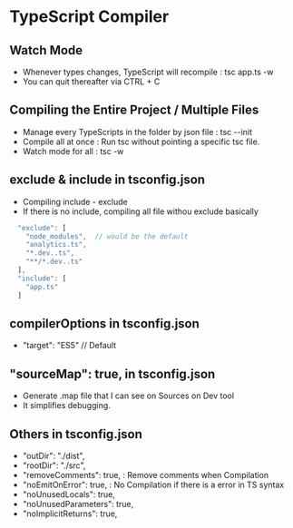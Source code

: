 # TypeScript Compiler

## Watch Mode
- Whenever types changes, TypeScript will recompile : tsc app.ts -w 
- You can quit thereafter via CTRL + C

## Compiling the Entire Project / Multiple Files
- Manage every TypeScripts in the folder by json file :  tsc --init
- Compile all at once : Run tsc without pointing a specific tsc file.
- Watch mode for all : tsc -w

## exclude & include in tsconfig.json
- Compiling include - exclude 
- If there is no include, compiling all file withou exclude basically
```js
  "exclude": [
    "node_modules",  // would be the default
    "analytics.ts",
    "*.dev..ts",
    "**/*.dev..ts"
  ], 
  "include": [
    "app.ts"
  ]
```

## compilerOptions in tsconfig.json
- "target": "ES5" // Default

## "sourceMap": true, in tsconfig.json
- Generate .map file that I can see on Sources on Dev tool
- It simplifies debugging.

## Others in tsconfig.json
- "outDir": "./dist",  
- "rootDir": "./src",   
- "removeComments": true, : Remove comments when Compilation
- "noEmitOnError": true,  : No Compilation if there is a error in TS syntax
- "noUnusedLocals": true,
- "noUnusedParameters": true,
- "noImplicitReturns": true,     
